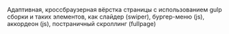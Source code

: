 Адаптивная, кроссбраузерная вёрстка страницы с использованием gulp сборки и таких элементов, как слайдер (swiper), бургер-меню (js), аккордеон (js), постраничный скроллинг (fullpage) 
